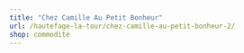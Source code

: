 ```yaml
---
title: "Chez Camille Au Petit Bonheur"
url: /hautefage-la-tour/chez-camille-au-petit-bonheur-2/
shop: commodité
---
```

